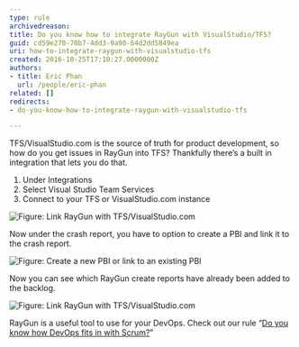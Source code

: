 ```yaml
---
type: rule
archivedreason: 
title: Do you know how to integrate RayGun with VisualStudio/TFS?
guid: cd59e270-70b7-4dd3-9a90-64d2dd5849ea
uri: how-to-integrate-raygun-with-visualstudio-tfs
created: 2016-10-25T17:10:27.0000000Z
authors:
- title: Eric Phan
  url: /people/eric-phan
related: []
redirects:
- do-you-know-how-to-integrate-raygun-with-visualstudio-tfs

---
```


TFS/VisualStudio.com is the source of truth for product development, so how do you get issues in RayGun into TFS? Thankfully there’s a built in integration that lets you do that. 

<!--endintro-->

1. Under Integrations
2. Select Visual Studio Team Services
3. Connect to your TFS or VisualStudio.com instance


![Figure: Link RayGun with TFS/VisualStudio.com](raygun-integration-tfs-1.png)  

Now under the crash report, you have to option to create a PBI and link it to the crash report.

![Figure: Create a new PBI or link to an existing PBI](raygun-integration-tfs-2.png)  

Now you can see which RayGun create reports have already been added to the backlog.

![Figure: Link RayGun with TFS/VisualStudio.com](raygun-integration-tfs-3.png)  

RayGun is a useful tool to use for your DevOps. Check out our rule “[Do you know how DevOps fits in with Scrum?](/do-you-know-how-devops-fits-in-with-scrum)”
